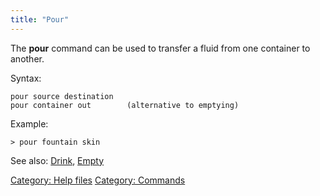 ```yaml
---
title: "Pour"
---
```


The **pour** command can be used to transfer a fluid from one container
to another.

Syntax:

`pour source destination`
`pour container out        (alternative to emptying)`

Example:

`> pour fountain skin`

See also: [Drink](Drink "wikilink"), [Empty](Empty "wikilink")

[Category: Help files](Category:_Help_files "wikilink") [Category:
Commands](Category:_Commands "wikilink")